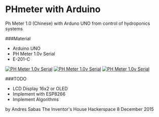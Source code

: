 # PHmeter with Arduino

Ph Meter 1.0 (Chinese) with Arduno UNO from control of hydroponics systems

###Material
- Arduino UNO
- PH Meter 1.0v Serial
- E-201-C

[![PH Meter 1.0v Serial](/Docs/pics/IMGP8312.JPG)](/Docs/PhMeter1.jpg)
[![PH Meter 1.0v Serial](/Docs/pics/IMGP8312.JPG)](/Docs/PhMeter1.jpg)
[![PH Meter 1.0v Serial](/Docs/pics/IMGP8312.JPG)](/Docs/PhMeter1.jpg)

###TODO
  - LCD Display 16x2 or OLED
  - Implement with ESP8266
  - Implement Algorithms


by Andres Sabas
The Inventor's House Hackerspace
8 December 2015
